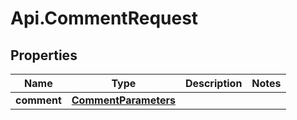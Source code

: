 # Api.CommentRequest

## Properties
Name | Type | Description | Notes
------------ | ------------- | ------------- | -------------
**comment** | [**CommentParameters**](CommentParameters.md) |  | 


